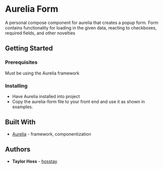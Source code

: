 # Aurelia Form

A personal compose component for aurelia that creates a popup form.
Form contains functionality for loading in the given data, reacting to checkboxes, required fields, and other novelties

## Getting Started

### Prerequisites

Must be using the Aurelia framework

### Installing

* Have Aurelia installed into project
* Copy the aurelia-form file to your front end and use it as shown in examples. 

## Built With

* [Aurelia](https://aurelia.io/) - framework, componentization

## Authors

* **Taylor Hoss** - [hosstay](https://github.com/hosstay)